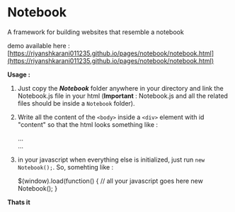 # Notebook

A framework for building websites that resemble a notebook

demo available here : [https://riyanshkarani011235.github.io/pages/notebook/notebook.html](https://riyanshkarani011235.github.io/pages/notebook/notebook.html)

**Usage :**

1) Just copy the ***Notebook*** folder anywhere in your directory and link the Notebook.js file in your html (**Important** : Notebook.js and all the related files should be inside a `Notebook` folder).

2) Write all the content of the `<body>` inside a `<div>` element with id "content" so that the html looks something like : 
    
    <html>
        ...
        <body>
            <div id="content">
                <!-- all your html goes here -->
            </div>
            ...
        </body>
        
3) in your javascript when everything else is initialized, just run `new Notebook();`. So, somehting like :

    $(window).load(function() {
        // all your javascript goes here
        new Notebook();
    }

**Thats it**
